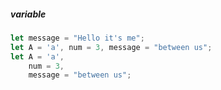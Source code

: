 ##### variable
```javascript
let message = "Hello it's me";
let A = 'a', num = 3, message = "between us";
let A = 'a', 
    num = 3, 
    message = "between us";
```

